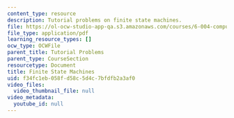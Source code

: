 ```yaml
---
content_type: resource
description: Tutorial problems on finite state machines.
file: https://ol-ocw-studio-app-qa.s3.amazonaws.com/courses/6-004-computation-structures-spring-2009/f34fc1eb058fd58c5d4c7bfdfb2a3af0_MIT6_004s09_tutor07.pdf
file_type: application/pdf
learning_resource_types: []
ocw_type: OCWFile
parent_title: Tutorial Problems
parent_type: CourseSection
resourcetype: Document
title: Finite State Machines
uid: f34fc1eb-058f-d58c-5d4c-7bfdfb2a3af0
video_files:
  video_thumbnail_file: null
video_metadata:
  youtube_id: null
---
```

